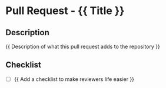 # Pull Request - {{ Title }}

## Description
{{ Description of what this pull request adds to the repository }}

## Checklist
- [ ] {{ Add a checklist to make reviewers life easier }}
